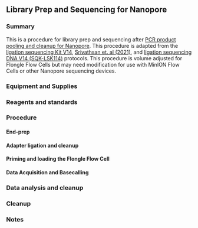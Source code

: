 ## Library Prep and Sequencing for Nanopore

### Summary
This is a procedure for library prep and sequencing after [PCR product pooling and cleanup for Nanopore](Nanopore_Product_Pooling.md). This procedure is adapted from the [ligation sequencing Kit V14](https://github.com/ken-inoue/lab_protocols/files/14776449/Ligation_Sequencing.pdf), [Srivathsan et. al (2021)](https://doi.org/10.1186/s12915-021-01141-x), and [ligation sequencing DNA V14 (SQK-LSK114)](https://github.com/ken-inoue/lab_protocols/files/14776483/genomic-dna-by-ligation-sqk-lsk114-GDE_9161_v114_revU_29Jun2022-minion.pdf) protocols. This procedure is volume adjusted for Flongle Flow Cells but may need modification for use with MinION Flow Cells or other Nanopore sequencing devices.

### Equipment and Supplies

### Reagents and standards

### Procedure
#### End-prep

#### Adapter ligation and cleanup

#### Priming and loading the Flongle Flow Cell

#### Data Acquisition and Basecalling

### Data analysis and cleanup

### Cleanup

### Notes

